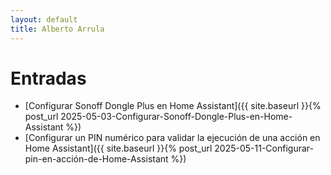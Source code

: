 ```yaml
---
layout: default
title: Alberto Arrula
---
```

# Entradas

- [Configurar Sonoff Dongle Plus en Home Assistant]({{ site.baseurl }}{% post_url 2025-05-03-Configurar-Sonoff-Dongle-Plus-en-Home-Assistant %})
- [Configurar un PIN numérico para validar la ejecución de una acción en Home Assistant]({{ site.baseurl }}{% post_url 2025-05-11-Configurar-pin-en-acción-de-Home-Assistant %})

